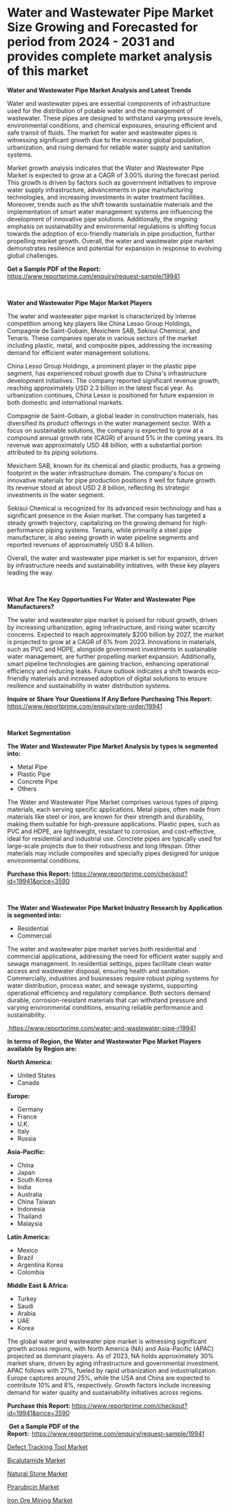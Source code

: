 <p><h1>Water and Wastewater Pipe Market Size Growing and Forecasted for period from 2024 - 2031 and provides complete market analysis of this market</h1></p><p><strong>Water and Wastewater Pipe Market Analysis and Latest Trends</strong></p>
<p><p>Water and wastewater pipes are essential components of infrastructure used for the distribution of potable water and the management of wastewater. These pipes are designed to withstand varying pressure levels, environmental conditions, and chemical exposures, ensuring efficient and safe transit of fluids. The market for water and wastewater pipes is witnessing significant growth due to the increasing global population, urbanization, and rising demand for reliable water supply and sanitation systems.</p><p>Market growth analysis indicates that the Water and Wastewater Pipe Market is expected to grow at a CAGR of 3.00% during the forecast period. This growth is driven by factors such as government initiatives to improve water supply infrastructure, advancements in pipe manufacturing technologies, and increasing investments in water treatment facilities. Moreover, trends such as the shift towards sustainable materials and the implementation of smart water management systems are influencing the development of innovative pipe solutions. Additionally, the ongoing emphasis on sustainability and environmental regulations is shifting focus towards the adoption of eco-friendly materials in pipe production, further propelling market growth. Overall, the water and wastewater pipe market demonstrates resilience and potential for expansion in response to evolving global challenges.</p></p>
<p><strong>Get a Sample PDF of the Report:&nbsp;</strong> <a href="https://www.reportprime.com/enquiry/request-sample/19941?utm_campaign=32&utm_medium=2&utm_source=Github&utm_content=ia&utm_term=23112024&utm_id=water-and-wastewater-pipe">https://www.reportprime.com/enquiry/request-sample/19941</a></p>
<p>&nbsp;</p>
<p><strong>Water and Wastewater Pipe Major Market Players</strong></p>
<p><p>The water and wastewater pipe market is characterized by intense competition among key players like China Lesso Group Holdings, Compagnie de Saint-Gobain, Mexichem SAB, Sekisui Chemical, and Tenaris. These companies operate in various sectors of the market including plastic, metal, and composite pipes, addressing the increasing demand for efficient water management solutions.</p><p>China Lesso Group Holdings, a prominent player in the plastic pipe segment, has experienced robust growth due to China's infrastructure development initiatives. The company reported significant revenue growth, reaching approximately USD 2.3 billion in the latest fiscal year. As urbanization continues, China Lesso is positioned for future expansion in both domestic and international markets.</p><p>Compagnie de Saint-Gobain, a global leader in construction materials, has diversified its product offerings in the water management sector. With a focus on sustainable solutions, the company is expected to grow at a compound annual growth rate (CAGR) of around 5% in the coming years. Its revenue was approximately USD 48 billion, with a substantial portion attributed to its piping solutions.</p><p>Mexichem SAB, known for its chemical and plastic products, has a growing footprint in the water infrastructure domain. The company's focus on innovative materials for pipe production positions it well for future growth. Its revenue stood at about USD 2.8 billion, reflecting its strategic investments in the water segment.</p><p>Sekisui Chemical is recognized for its advanced resin technology and has a significant presence in the Asian market. The company has targeted a steady growth trajectory, capitalizing on the growing demand for high-performance piping systems. Tenaris, while primarily a steel pipe manufacturer, is also seeing growth in water pipeline segments and reported revenues of approximately USD 8.4 billion.</p><p>Overall, the water and wastewater pipe market is set for expansion, driven by infrastructure needs and sustainability initiatives, with these key players leading the way.</p></p>
<p>&nbsp;</p>
<p><strong>What Are The Key Opportunities For Water and Wastewater Pipe Manufacturers?</strong></p>
<p><p>The water and wastewater pipe market is poised for robust growth, driven by increasing urbanization, aging infrastructure, and rising water scarcity concerns. Expected to reach approximately $200 billion by 2027, the market is projected to grow at a CAGR of 6% from 2023. Innovations in materials, such as PVC and HDPE, alongside government investments in sustainable water management, are further propelling market expansion. Additionally, smart pipeline technologies are gaining traction, enhancing operational efficiency and reducing leaks. Future outlook indicates a shift towards eco-friendly materials and increased adoption of digital solutions to ensure resilience and sustainability in water distribution systems.</p></p>
<p><strong>Inquire or Share Your Questions If Any Before Purchasing This Report:</strong> <a href="https://www.reportprime.com/enquiry/pre-order/19941?utm_campaign=32&utm_medium=2&utm_source=Github&utm_content=ia&utm_term=23112024&utm_id=water-and-wastewater-pipe">https://www.reportprime.com/enquiry/pre-order/19941</a></p>
<p>&nbsp;</p>
<p><strong>Market Segmentation</strong></p>
<p><strong>The Water and Wastewater Pipe Market Analysis by types is segmented into:</strong></p>
<p><ul><li>Metal Pipe</li><li>Plastic Pipe</li><li>Concrete Pipe</li><li>Others</li></ul></p>
<p><p>The Water and Wastewater Pipe Market comprises various types of piping materials, each serving specific applications. Metal pipes, often made from materials like steel or iron, are known for their strength and durability, making them suitable for high-pressure applications. Plastic pipes, such as PVC and HDPE, are lightweight, resistant to corrosion, and cost-effective, ideal for residential and industrial use. Concrete pipes are typically used for large-scale projects due to their robustness and long lifespan. Other materials may include composites and specialty pipes designed for unique environmental conditions.</p></p>
<p><strong>Purchase this Report:&nbsp;</strong><a href="https://www.reportprime.com/checkout?id=19941&price=3590&utm_campaign=32&utm_medium=2&utm_source=Github&utm_content=ia&utm_term=23112024&utm_id=water-and-wastewater-pipe">https://www.reportprime.com/checkout?id=19941&price=3590</a></p>
<p>&nbsp;</p>
<p><strong>The Water and Wastewater Pipe Market Industry Research by Application is segmented into:</strong></p>
<p><ul><li>Residential</li><li>Commercial</li></ul></p>
<p><p>The water and wastewater pipe market serves both residential and commercial applications, addressing the need for efficient water supply and sewage management. In residential settings, pipes facilitate clean water access and wastewater disposal, ensuring health and sanitation. Commercially, industries and businesses require robust piping systems for water distribution, process water, and sewage systems, supporting operational efficiency and regulatory compliance. Both sectors demand durable, corrosion-resistant materials that can withstand pressure and varying environmental conditions, ensuring reliable performance and sustainability.</p></p>
<p><a href="https://www.reportprime.com/water-and-wastewater-pipe-r19941?utm_campaign=32&utm_medium=2&utm_source=Github&utm_content=ia&utm_term=23112024&utm_id=water-and-wastewater-pipe">&nbsp;https://www.reportprime.com/water-and-wastewater-pipe-r19941</a></p>
<p><strong>In terms of Region, the Water and Wastewater Pipe Market Players available by Region are:</strong></p>
<p>
    <p> <strong> North America: </strong>
        <ul>
            <li>United States</li>
            <li>Canada</li>
        </ul>
        </p> 
    <p> <strong> Europe: </strong>
        <ul>
            <li>Germany</li>
            <li>France</li>
            <li>U.K.</li>
            <li>Italy</li>
            <li>Russia</li>
        </ul>
        </p> 
    <p> <strong> Asia-Pacific: </strong>
        <ul>
            <li>China</li>
            <li>Japan</li>
            <li>South Korea</li>
            <li>India</li>
            <li>Australia</li>
            <li>China Taiwan</li>
            <li>Indonesia</li>
            <li>Thailand</li>
            <li>Malaysia</li>
        </ul>
        </p> 
    <p> <strong> Latin America: </strong>
        <ul>
            <li>Mexico</li>
            <li>Brazil</li>
            <li>Argentina Korea</li>
            <li>Colombia</li>
        </ul>
        </p> 
    <p> <strong> Middle East & Africa: </strong>
        <ul>
            <li>Turkey</li>
            <li>Saudi</li>
            <li>Arabia</li>
            <li>UAE</li>
            <li>Korea</li>
        </ul>
    </p>
    </p>
<p><p>The global water and wastewater pipe market is witnessing significant growth across regions, with North America (NA) and Asia-Pacific (APAC) projected as dominant players. As of 2023, NA holds approximately 30% market share, driven by aging infrastructure and governmental investment. APAC follows with 27%, fueled by rapid urbanization and industrialization. Europe captures around 25%, while the USA and China are expected to contribute 10% and 8%, respectively. Growth factors include increasing demand for water quality and sustainability initiatives across regions.</p></p>
<p><strong>Purchase this Report: </strong><a href="https://www.reportprime.com/checkout?id=19941&price=3590&utm_campaign=32&utm_medium=2&utm_source=Github&utm_content=ia&utm_term=23112024&utm_id=water-and-wastewater-pipe">https://www.reportprime.com/checkout?id=19941&price=3590</a></p>
<p>&nbsp;<strong>Get a Sample PDF of the Report:&nbsp;&nbsp;</strong><a href="https://www.reportprime.com/enquiry/request-sample/19941?utm_campaign=32&utm_medium=2&utm_source=Github&utm_content=ia&utm_term=23112024&utm_id=water-and-wastewater-pipe">https://www.reportprime.com/enquiry/request-sample/19941</a></p>
<p><strong></strong></p>
<p><p><a href="https://issuu.com/reportprime-2/docs/defect-tracking-tool-market-size-20_cae7d12112a0ef?utm_campaign=32&utm_medium=2&utm_source=Github&utm_content=ia&utm_term=23112024&utm_id=water-and-wastewater-pipe">Defect Tracking Tool Market</a></p><p><a href="https://www.linkedin.com/pulse/factors-affecting-bicalutamidemarket-growth-rate-86-cagr-n9mhf?utm_campaign=32&utm_medium=2&utm_source=Github&utm_content=ia&utm_term=23112024&utm_id=water-and-wastewater-pipe">Bicalutamide Market</a></p><p><a href="https://github.com/ashepherd82/Market-Research-Report-List-6/blob/main/natural-stone-market.md?utm_campaign=32&utm_medium=2&utm_source=Github&utm_content=ia&utm_term=23112024&utm_id=water-and-wastewater-pipe">Natural Stone Market</a></p><p><a href="https://www.linkedin.com/pulse/pirarubicin-market-research-report-2024-2031-resetronomy-yecnf?utm_campaign=32&utm_medium=2&utm_source=Github&utm_content=ia&utm_term=23112024&utm_id=water-and-wastewater-pipe">Pirarubicin Market</a></p><p><a href="https://github.com/irfadac/Market-Research-Report-List-5/blob/main/iron-ore-mining-market.md?utm_campaign=32&utm_medium=2&utm_source=Github&utm_content=ia&utm_term=23112024&utm_id=water-and-wastewater-pipe">Iron Ore Mining Market</a></p></p>